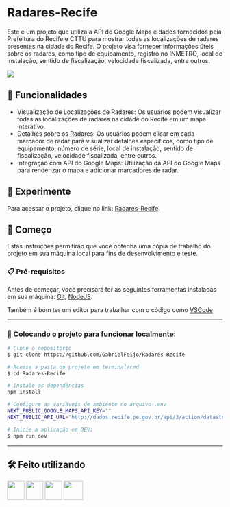# Radares-Recife

Este é um projeto que utiliza a API do Google Maps e dados fornecidos pela Prefeitura do Recife e CTTU para mostrar todas as localizações de radares presentes na cidade do Recife. O projeto visa fornecer informações úteis sobre os radares, como tipo de equipamento, registro no INMETRO, local de instalação, sentido de fiscalização, velocidade fiscalizada, entre outros.

<img src="https://i.imgur.com/NNYuq6A.png" />

## 📱 Funcionalidades

- Visualização de Localizações de Radares: Os usuários podem visualizar todas as localizações de radares na cidade do Recife em um mapa interativo.
- Detalhes sobre os Radares: Os usuários podem clicar em cada marcador de radar para visualizar detalhes específicos, como tipo de equipamento, número de série, local de instalação, sentido de fiscalização, velocidade fiscalizada, entre outros.
- Integração com API do Google Maps: Utilização da API do Google Maps para renderizar o mapa e adicionar marcadores de radar.

## 👾 Experimente

Para acessar o projeto, clique no link: [Radares-Recife](https://radares-recife.vercel.app/).

## 🚀 Começo

Estas instruções permitirão que você obtenha uma cópia de trabalho do projeto em sua máquina local para fins de desenvolvimento e teste.

### 📋 Pré-requisitos

Antes de começar, você precisará ter as seguintes ferramentas instaladas em sua máquina:
[Git](https://git-scm.com),
[NodeJS](https://nodejs.org/en).

Também é bom ter um editor para trabalhar com o código como [VSCode](https://code.visualstudio.com/)

---

### 🎲 Colocando o projeto para funcionar localmente:

```bash
# Clone o repositório
$ git clone https://github.com/GabrielFeijo/Radares-Recife
```

```bash
# Acesse a pasta do projeto em terminal/cmd
$ cd Radares-Recife

# Instale as dependências
npm install

# Configure as variáveis de ambiente no arquivo .env
NEXT_PUBLIC_GOOGLE_MAPS_API_KEY=""
NEXT_PUBLIC_API_URL="http://dados.recife.pe.gov.br/api/3/action/datastore_search?resource_id=e4c5acc3-c0b9-4127-ad08-472c5b9b003f"

# Inicie a aplicação em DEV:
$ npm run dev
```

---

## 🛠️ Feito utilizando

<img src="https://cdn.jsdelivr.net/gh/devicons/devicon/icons/typescript/typescript-original.svg" width="40" height="45" /> <img src="https://cdn.jsdelivr.net/gh/devicons/devicon@latest/icons/react/react-original.svg" width="40" height="45" /> <img src="https://cdn.jsdelivr.net/gh/devicons/devicon@latest/icons/nextjs/nextjs-original.svg" width="40" height="45" /> <img src="https://cdn.jsdelivr.net/gh/devicons/devicon@latest/icons/tailwindcss/tailwindcss-original.svg" width="45" height="45"/>
